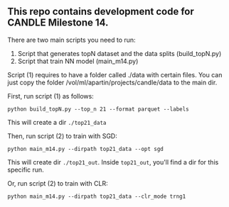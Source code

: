 ## This repo contains development code for CANDLE Milestone 14.

There are two main scripts you need to run:

1) Script that generates topN dataset and the data splits (build_topN.py)
2) Script that train NN model (main_m14.py)

Script (1) requires to have a folder called ./data with certain files.
You can just copy the folder /vol/ml/apartin/projects/candle/data to the main dir.

First, run script (1) as follows:
```
python build_topN.py --top_n 21 --format parquet --labels
```
This will create a dir `./top21_data`

Then, run script (2) to train with SGD:
```
python main_m14.py --dirpath top21_data --opt sgd
```
This will create dir `./top21_out`. Inside `top21_out`, you'll find a dir for this specific run.

Or, run script (2) to train with CLR:
```
python main_m14.py --dirpath top21_data --clr_mode trng1
```


